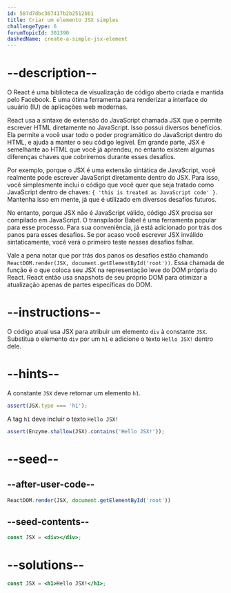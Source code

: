 ```yaml
---
id: 587d7dbc367417b2b2512bb1
title: Criar um elemento JSX simples
challengeType: 6
forumTopicId: 301390
dashedName: create-a-simple-jsx-element
---
```


# --description--

O React é uma biblioteca de visualização de código aberto criada e mantida pelo Facebook. É uma ótima ferramenta para renderizar a interface do usuário (IU) de aplicações web modernas.

React usa a sintaxe de extensão do JavaScript chamada JSX que o permite escrever HTML diretamente no JavaScript. Isso possui diversos benefícios. Ela permite a você usar todo o poder programático do JavaScript dentro do HTML, e ajuda a manter o seu código legível. Em grande parte, JSX é semelhante ao HTML que você já aprendeu, no entanto existem algumas diferenças chaves que cobriremos durante esses desafios.

Por exemplo, porque o JSX é uma extensão sintática de JavaScript, você realmente pode escrever JavaScript diretamente dentro do JSX. Para isso, você simplesmente inclui o código que você quer que seja tratado como JavaScript dentro de chaves: `{ 'this is treated as JavaScript code' }`. Mantenha isso em mente, já que é utilizado em diversos desafios futuros.

No entanto, porque JSX não é JavaScript válido, código JSX precisa ser compilado em JavaScript. O transpilador Babel é uma ferramenta popular para esse processo. Para sua conveniência, já está adicionado por trás dos panos para esses desafios. Se por acaso você escrever JSX inválido sintaticamente, você verá o primeiro teste nesses desafios falhar.

Vale a pena notar que por trás dos panos os desafios estão chamando `ReactDOM.render(JSX, document.getElementById('root'))`. Essa chamada de função é o que coloca seu JSX na representação leve do DOM própria do React. React então usa snapshots de seu próprio DOM para otimizar a atualização apenas de partes específicas do DOM.

# --instructions--

O código atual usa JSX para atribuir um elemento `div` à constante `JSX`. Substitua o elemento `div` por um `h1` e adicione o texto `Hello JSX!` dentro dele.

# --hints--

A constante `JSX` deve retornar um elemento `h1`.

```js
assert(JSX.type === 'h1');
```

A tag `h1` deve incluir o texto `Hello JSX!`

```js
assert(Enzyme.shallow(JSX).contains('Hello JSX!'));
```

# --seed--

## --after-user-code--

```jsx
ReactDOM.render(JSX, document.getElementById('root'))
```

## --seed-contents--

```jsx
const JSX = <div></div>;
```

# --solutions--

```jsx
const JSX = <h1>Hello JSX!</h1>;
```

